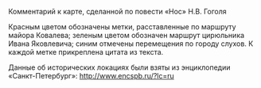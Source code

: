 Комментарий к карте, сделанной по повести «Нос» Н.В. Гоголя

Красным цветом обозначены метки, расставленные по маршруту майора Ковалева; зеленым цветом обозначен маршрут цирюльника Ивана Яковлевича; синим отмечены перемещения по городу слухов. К каждой метке прикреплена цитата из текста.

Данные об исторических локациях были взяты из энциклопедии «Санкт-Петербург»: http://www.encspb.ru/?lc=ru
